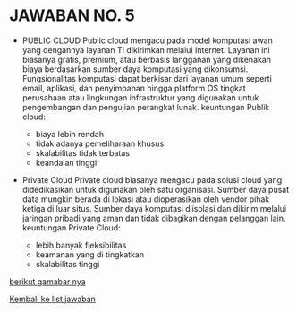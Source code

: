 <H1>JAWABAN NO. 5</H1>

* PUBLIC CLOUD
Public cloud mengacu pada model komputasi awan yang dengannya layanan TI dikirimkan melalui Internet. Layanan ini biasanya gratis, premium, atau berbasis langganan yang dikenakan biaya berdasarkan sumber daya komputasi yang dikonsumsi. Fungsionalitas komputasi dapat berkisar dari layanan umum seperti email, aplikasi, dan penyimpanan hingga platform OS tingkat perusahaan atau lingkungan infrastruktur yang digunakan untuk pengembangan dan pengujian perangkat lunak.
    keuntungan  Publik cloud:
    - biaya lebih rendah 
    - tidak adanya pemeliharaan khusus
    - skalabilitas tidak terbatas
    - keandalan tinggi

* Private Cloud
Private cloud biasanya mengacu pada solusi cloud yang didedikasikan untuk digunakan oleh satu organisasi. Sumber daya pusat data mungkin berada di lokasi atau dioperasikan oleh vendor pihak ketiga di luar situs. Sumber daya komputasi diisolasi dan dikirim melalui jaringan pribadi yang aman dan tidak dibagikan dengan pelanggan lain.
    keuntungan Private Cloud:
    - lebih banyak fleksibilitas
    - keamanan yang di tingkatkan
    - skalabilitas tinggi


[berikut gamabar nya](https://github.com/rizkykhiply/DevopsEngineerBatch4/blob/master/Images/jawaban_no5.jpg)

[Kembali ke list jawaban](https://github.com/rizkykhiply/DevopsEngineerBatch4/blob/master/README.md)